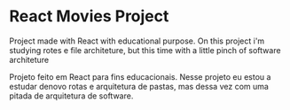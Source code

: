 # React Movies Project

Project made with React with educational purpose. On this project i'm studying rotes e file architeture, but this time with a little pinch of software architeture

Projeto feito em React para fins educacionais. Nesse projeto eu estou a estudar denovo rotas e arquitetura de pastas, mas dessa vez com uma pitada de arquitetura de software.
